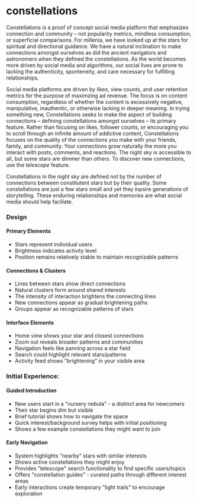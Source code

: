 # constellations

Constellations is a proof of concept social media platform that emphasizes connection and community – not popularity metrics, mindless consumption, or superficial comparisons. For millenia, we have looked up at the stars for spiritual and directional guidance. We have a natural inclination to make connections amongst ourselves as did the ancient navigators and astronomers when they defined the constellations. As the world becomes more driven by social media and algorithms, our social lives are prone to lacking the authenticity, sponteneity, and care necessary for fulfilling relationships. 

Social media platforms are driven by likes, view counts, and user retention metrics for the purpose of maximzing ad revenue. The focus is on content consumption, regardless of whether the content is excessively negative, manipulative, inauthentic, or otherwise lacking in deeper meaning. In trying something new, Constellations seeks to make the aspect of building connections – defining constellations amongst ourselves – its primary feature. Rather than focusing on likes, follower counts, or encouraging you to scroll through an infinite amount of addictive content, Constellations focuses on the quality of the connections you make with your friends, family, and community. Your connections grow naturally the more you interact with posts, comments, and reactions. The night sky is accessible to all, but some stars are dimmer than others. To discover new connections, use the _telescope_ feature.

Constellations in the night sky are defined not by the number of connections between constitutent stars but by their quality. Some constellations are just a few stars small and yet they inpsire generations of storytelling. These enduring relationships and memories are what social media should help faciliate.

### Design

#### Primary Elements

- Stars represent individual users
- Brightness indicates activity level
- Position remains relatively stable to maintain recognizable patterns

#### Connections & Clusters

- Lines between stars show direct connections
- Natural clusters form around shared interests
- The intensity of interaction brightens the connecting lines
- New connections appear as gradual brightening paths
- Groups appear as recognizable patterns of stars

#### Interface Elements

- Home view shows your star and closest connections
- Zoom out reveals broader patterns and communities
- Navigation feels like panning across a star field
- Search could highlight relevant stars/patterns
- Activity feed shows "brightening" in your visible area


### Initial Experience:

#### Guided Introduction

- New users start in a "nursery nebula" - a distinct area for newcomers
- Their star begins dim but visible
- Brief tutorial shows how to navigate the space
- Quick interest/background survey helps with initial positioning
- Shows a few example constellations they might want to join

#### Early Navigation

- System highlights "nearby" stars with similar interests
- Shows active constellations they might enjoy
- Provides "telescope" search functionality to find specific users/topics
- Offers "constellation guides" - curated paths through different interest areas
- Early interactions create temporary "light trails" to encourage exploration
